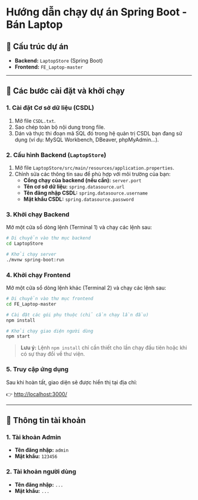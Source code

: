 # Hướng dẫn chạy dự án Spring Boot - Bán Laptop

## 📂 Cấu trúc dự án

- **Backend:** `LaptopStore` (Spring Boot)
- **Frontend:** `FE_Laptop-master`

---

## 🚀 Các bước cài đặt và khởi chạy

### 1. Cài đặt Cơ sở dữ liệu (CSDL)

1. Mở file `CSDL.txt`.
2. Sao chép toàn bộ nội dung trong file.
3. Dán và thực thi đoạn mã SQL đó trong hệ quản trị CSDL bạn đang sử dụng (ví dụ: MySQL Workbench, DBeaver, phpMyAdmin...).

### 2. Cấu hình Backend (`LaptopStore`)

1. Mở file `LaptopStore/src/main/resources/application.properties`.
2. Chỉnh sửa các thông tin sau để phù hợp với môi trường của bạn:
   - **Cổng chạy của backend (nếu cần):** `server.port`
   - **Tên cơ sở dữ liệu:** `spring.datasource.url`
   - **Tên đăng nhập CSDL:** `spring.datasource.username`
   - **Mật khẩu CSDL:** `spring.datasource.password`

### 3. Khởi chạy Backend

Mở một cửa sổ dòng lệnh (Terminal 1) và chạy các lệnh sau:

```bash
# Di chuyển vào thư mục backend
cd LaptopStore

# Khởi chạy server
./mvnw spring-boot:run
```

### 4. Khởi chạy Frontend

Mở một cửa sổ dòng lệnh khác (Terminal 2) và chạy các lệnh sau:

```bash
# Di chuyển vào thư mục frontend
cd FE_Laptop-master

# Cài đặt các gói phụ thuộc (chỉ cần chạy lần đầu)
npm install

# Khởi chạy giao diện người dùng
npm start
```

> **Lưu ý:** Lệnh `npm install` chỉ cần thiết cho lần chạy đầu tiên hoặc khi có sự thay đổi về thư viện.

### 5. Truy cập ứng dụng

Sau khi hoàn tất, giao diện sẽ được hiển thị tại địa chỉ:

👉 [http://localhost:3000/](http://localhost:3000/)

---

## 🔑 Thông tin tài khoản

### 1. Tài khoản Admin

- **Tên đăng nhập:** `admin`
- **Mật khẩu:** `123456`

### 2. Tài khoản người dùng

- **Tên đăng nhập:** `...`
- **Mật khẩu:** `...`
